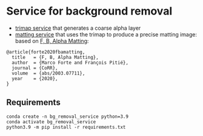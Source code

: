 # Service for background removal

- [trimap service](trimap/README.md) that generates a coarse alpha layer
- [matting service](matting/README.md) that uses the trimap to produce a precise matting image:
  based on [F, B, Alpha Matting](https://github.com/MarcoForte/FBA_Matting):

```:bash
@article{forte2020fbamatting,
  title   = {F, B, Alpha Matting},
  author  = {Marco Forte and François Pitié},
  journal = {CoRR},
  volume  = {abs/2003.07711},
  year    = {2020},
}
```

## Requirements

```:bash
conda create -n bg_removal_service python=3.9
conda activate bg_removal_service
python3.9 -m pip install -r requirements.txt
```
